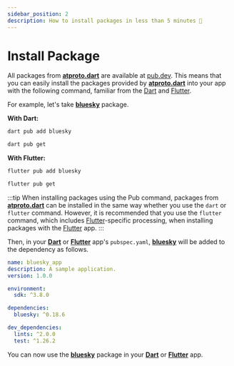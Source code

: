 ```yaml
---
sidebar_position: 2
description: How to install packages in less than 5 minutes 🎯
---
```


# Install Package

All packages from **[atproto.dart](https://github.com/myConsciousness/atproto.dart)** are available at [pub.dev](https://pub.dev). This means that you can easily install the packages provided by **[atproto.dart](https://github.com/myConsciousness/atproto.dart)** into your app with the following command, familiar from the [Dart](https://dart.dev) and [Flutter](https://flutter.dev).

For example, let's take **[bluesky](https://pub.dev/packages/bluesky)** package.

**With Dart:**

```bash
dart pub add bluesky
```

```bash
dart pub get
```

**With Flutter:**

```bash
flutter pub add bluesky
```

```bash
flutter pub get
```

:::tip
When installing packages using the Pub command, packages from **[atproto.dart](https://github.com/myConsciousness/atproto.dart)** can be installed in the same way whether you use the `dart` or `flutter` command. However, it is recommended that you use the `flutter` command, which includes [Flutter](https://flutter.dev)-specific processing, when installing packages with the [Flutter](https://flutter.dev) app.
:::

Then, in your **[Dart](https://dart.dev)** or **[Flutter](https://flutter.dev)** app's `pubspec.yaml`, **[bluesky](https://pub.dev/packages/bluesky)** will be added to the dependency as follows.

```yaml title="pubspec.yaml"
name: bluesky_app
description: A sample application.
version: 1.0.0

environment:
  sdk: ^3.8.0

dependencies:
  bluesky: ^0.18.6

dev_dependencies:
  lints: ^2.0.0
  test: ^1.26.2
```

You can now use the **[bluesky](https://pub.dev/packages/bluesky)** package in your **[Dart](https://dart.dev)** or **[Flutter](https://flutter.dev)** app.
